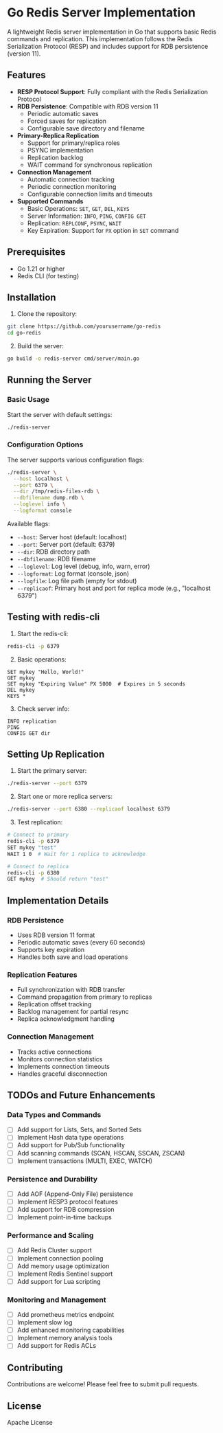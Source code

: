 # Go Redis Server Implementation

A lightweight Redis server implementation in Go that supports basic Redis commands and replication. This implementation follows the Redis Serialization Protocol (RESP) and includes support for RDB persistence (version 11).

## Features

- **RESP Protocol Support**: Fully compliant with the Redis Serialization Protocol
- **RDB Persistence**: Compatible with RDB version 11
    - Periodic automatic saves
    - Forced saves for replication
    - Configurable save directory and filename
- **Primary-Replica Replication**
    - Support for primary/replica roles
    - PSYNC implementation
    - Replication backlog
    - WAIT command for synchronous replication
- **Connection Management**
    - Automatic connection tracking
    - Periodic connection monitoring
    - Configurable connection limits and timeouts
- **Supported Commands**
    - Basic Operations: `SET`, `GET`, `DEL`, `KEYS`
    - Server Information: `INFO`, `PING`, `CONFIG GET`
    - Replication: `REPLCONF`, `PSYNC`, `WAIT`
    - Key Expiration: Support for `PX` option in `SET` command

## Prerequisites

- Go 1.21 or higher
- Redis CLI (for testing)

## Installation

1. Clone the repository:
```bash
git clone https://github.com/yourusername/go-redis
cd go-redis
```

2. Build the server:
```bash
go build -o redis-server cmd/server/main.go
```

## Running the Server

### Basic Usage

Start the server with default settings:
```bash
./redis-server
```

### Configuration Options

The server supports various configuration flags:

```bash
./redis-server \
  --host localhost \
  --port 6379 \
  --dir /tmp/redis-files-rdb \
  --dbfilename dump.rdb \
  --loglevel info \
  --logformat console
```

Available flags:
- `--host`: Server host (default: localhost)
- `--port`: Server port (default: 6379)
- `--dir`: RDB directory path
- `--dbfilename`: RDB filename
- `--loglevel`: Log level (debug, info, warn, error)
- `--logformat`: Log format (console, json)
- `--logfile`: Log file path (empty for stdout)
- `--replicaof`: Primary host and port for replica mode (e.g., "localhost 6379")

## Testing with redis-cli

1. Start the redis-cli:
```bash
redis-cli -p 6379
```

2. Basic operations:
```redis
SET mykey "Hello, World!"
GET mykey
SET mykey "Expiring Value" PX 5000  # Expires in 5 seconds
DEL mykey
KEYS *
```

3. Check server info:
```redis
INFO replication
PING
CONFIG GET dir
```

## Setting Up Replication

1. Start the primary server:
```bash
./redis-server --port 6379
```

2. Start one or more replica servers:
```bash
./redis-server --port 6380 --replicaof localhost 6379
```

3. Test replication:
```bash
# Connect to primary
redis-cli -p 6379
SET mykey "test"
WAIT 1 0  # Wait for 1 replica to acknowledge

# Connect to replica
redis-cli -p 6380
GET mykey  # Should return "test"
```

## Implementation Details

### RDB Persistence
- Uses RDB version 11 format
- Periodic automatic saves (every 60 seconds)
- Supports key expiration
- Handles both save and load operations

### Replication Features
- Full synchronization with RDB transfer
- Command propagation from primary to replicas
- Replication offset tracking
- Backlog management for partial resync
- Replica acknowledgment handling

### Connection Management
- Tracks active connections
- Monitors connection statistics
- Implements connection timeouts
- Handles graceful disconnection

## TODOs and Future Enhancements

### Data Types and Commands
- [ ] Add support for Lists, Sets, and Sorted Sets
- [ ] Implement Hash data type operations
- [ ] Add support for Pub/Sub functionality
- [ ] Add scanning commands (SCAN, HSCAN, SSCAN, ZSCAN)
- [ ] Implement transactions (MULTI, EXEC, WATCH)

### Persistence and Durability
- [ ] Add AOF (Append-Only File) persistence
- [ ] Implement RESP3 protocol features
- [ ] Add support for RDB compression
- [ ] Implement point-in-time backups

### Performance and Scaling
- [ ] Add Redis Cluster support
- [ ] Implement connection pooling
- [ ] Add memory usage optimization
- [ ] Implement Redis Sentinel support
- [ ] Add support for Lua scripting

### Monitoring and Management
- [ ] Add prometheus metrics endpoint
- [ ] Implement slow log
- [ ] Add enhanced monitoring capabilities
- [ ] Implement memory analysis tools
- [ ] Add support for Redis ACLs

## Contributing

Contributions are welcome! Please feel free to submit pull requests.

## License

Apache License